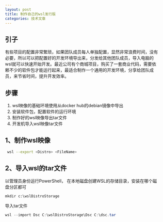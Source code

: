 ```yaml
---
layout: post
title: 制作自己的wsl发行版
categories: 技术文章
---
```


## 引子

有些项目的配置非常繁琐，如果团队成员每人单独配置，显然非常浪费时间，没有必要，所以可以把配置好的开发环境导出来，分发给其他团队成员，导入电脑的wsl就可以快速开始开发。最近公司有个商城项目，购买了一套商业代码，需要依赖不少的软件包才能运行起来，最适合制作一个通用的开发环境，分享给团队成员，来节省时间，提升开发效率。



## 步骤
1. wsl映像的基础环境使用从docker hub的debian镜像中导出
2. 安装软件包，配置软件的运行环境
3. 制作好的wsl映像导出tar文件
4. 开发机导入wsl映像tar文件

## 1、制作wsl映像

```bash
 wsl --export <Distro> <FileName>
```

## 2、导入wsl的tar文件

以管理员身份运行PowerShell，
在本地磁盘创建WSL的存储目录，安装在哪个磁盘分区都可
```
mkdir c:\wslDistroStorage
```
导入tar文件
```PowerShell
wsl --import Dsc C:\wslDistroStorage\Dsc C:\dsc.tar
```